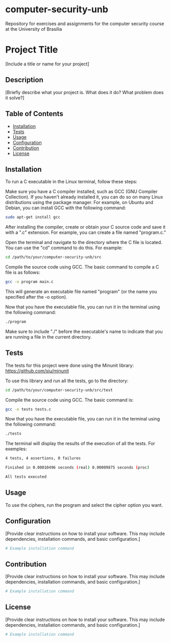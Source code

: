 # computer-security-unb
Repository for exercises and assignments for the computer security course at the University of Brasília

# Project Title

[Include a title or name for your project]

## Description

[Briefly describe what your project is. What does it do? What problem does it solve?]

## Table of Contents

- [Installation](#installation)
- [Tests](#tests)
- [Usage](#usage)
- [Configuration](#configuration)
- [Contribution](#contribution)
- [License](#license)

## Installation

To run a C executable in the Linux terminal, follow these steps:

Make sure you have a C compiler installed, such as GCC (GNU Compiler Collection). If you haven't already installed it, you can do so on many Linux distributions using the package manager. For example, on Ubuntu and Debian, you can install GCC with the following command:

```bash
sudo apt-get install gcc
```

After installing the compiler, create or obtain your C source code and save it with a ".c" extension. For example, you can create a file named "program.c."

Open the terminal and navigate to the directory where the C file is located. You can use the "cd" command to do this. For example:

```bash
cd /path/to/your/computer-security-unb/src
```

Compile the source code using GCC. The basic command to compile a C file is as follows:

```bash
gcc -o program main.c
```

This will generate an executable file named "program" (or the name you specified after the -o option).

Now that you have the executable file, you can run it in the terminal using the following command:

```bash
./program
```

Make sure to include "./" before the executable's name to indicate that you are running a file in the current directory.

## Tests

The tests for this project were done using the Minunit library: https://github.com/siu/minunit

To use this library and run all the tests, go to the directory:

```bash
cd /path/to/your/computer-security-unb/src/test
```

Compile the source code using GCC. The basic command is:

```bash
gcc -o tests tests.c
```
Now that you have the executable file, you can run it in the terminal using the following command:

```bash
./tests
```
The terminal will display the results of the execution of all the tests. For exemples:

```bash
4 tests, 4 assertions, 0 failures

Finished in 0.00010496 seconds (real) 0.00009875 seconds (proc)

All tests executed
```

## Usage

To use the ciphers, run the program and select the cipher option you want.

## Configuration

[Provide clear instructions on how to install your software. This may include dependencies, installation commands, and basic configuration.]

```bash
# Example installation command

```

## Contribution

[Provide clear instructions on how to install your software. This may include dependencies, installation commands, and basic configuration.]

```bash
# Example installation command

```

## License

[Provide clear instructions on how to install your software. This may include dependencies, installation commands, and basic configuration.]

```bash
# Example installation command

```